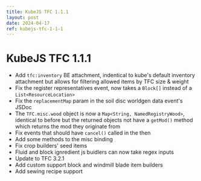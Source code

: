 ```yaml
---
title: KubeJS TFC 1.1.1
layout: post
date: 2024-04-17
ref: kubejs-tfc-1-1-1
---
```


# KubeJS TFC 1.1.1

- Add `tfc:inventory` BE attachment, indentical to kube's default inventory attachment but allows for filtering allowed items by TFC size & weight
- Fix the register representatives event, now takes a `Block[]` instead of a `List<ResourceLocation>`
 - Fix the `replacementMap` param in the soil disc worldgen data event's JSDoc
 - The `TFC.misc.wood` object is now a `Map<String, NamedRegistryWood>`, identical to before but the returned objects not have a `getMod()` method which returns the mod they originate from
 - Fix events that should have `cancel()` called in the then
 - Add some methods to the misc binding
 - Fix crop builders' seed items
 - Fluid and block ignredient js buidlers can now take regex inputs
 - Update to TFC 3.2.1
 - Add custom support block and windmill blade item builders
 - Add sewing recipe support
